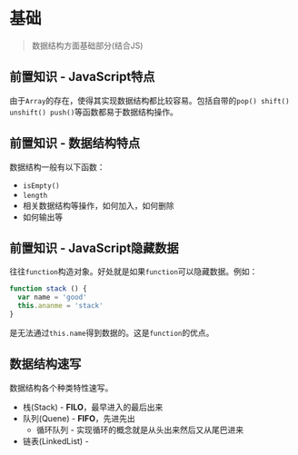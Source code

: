 # 基础
> 数据结构方面基础部分(结合JS)

## 前置知识 - JavaScript特点

由于`Array`的存在，使得其实现数据结构都比较容易。包括自带的`pop() shift() unshift() push()`等函数都易于数据结构操作。

## 前置知识 - 数据结构特点

数据结构一般有以下函数：

* `isEmpty()`
* `length`
* 相关数据结构等操作，如何加入，如何删除
* 如何输出等

## 前置知识 - JavaScript隐藏数据

往往`function`构造对象。好处就是如果`function`可以隐藏数据。例如：

```JavaScript
function stack () {
  var name = 'good'
  this.ananme = 'stack'
}
```

是无法通过`this.name`得到数据的。这是`function`的优点。

## 数据结构速写

数据结构各个种类特性速写。

* 栈(Stack) - **FILO**，最早进入的最后出来
* 队列(Quene) - **FIFO**，先进先出
  * 循环队列 - 实现循环的概念就是从头出来然后又从尾巴进来
* 链表(LinkedList) - 